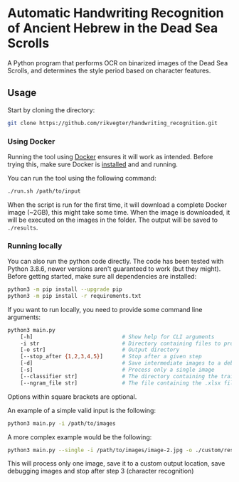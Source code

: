 # Automatic Handwriting Recognition of Ancient Hebrew in the Dead Sea Scrolls

A Python program that performs OCR on binarized images of the Dead Sea Scrolls,
and determines the style period based on character features.

## Usage

Start by cloning the directory:

```bash
git clone https://github.com/rikvegter/handwriting_recognition.git
```

### Using Docker

Running the tool using [Docker](https://www.docker.com/) ensures it will work as
intended. Before trying this, make sure Docker is
[installed](https://www.docker.com/get-started) and and running.

You can run the tool using the following command:

```bash
./run.sh /path/to/input
```

When the script is run for the first time, it will download a complete Docker
image (~2GB), this might take some time. When the image is downloaded, it will
be executed on the images in the folder. The output will be saved to `./results`.

### Running locally

You can also run the python code directly. The code has been tested with Python
3.8.6, newer versions aren't guaranteed to work (but they might). Before getting
started, make sure all dependencies are installed:

```bash
python3 -m pip install --upgrade pip
python3 -m pip install -r requirements.txt
```

If you want to run locally, you need to provide some command line arguments:

```bash
python3 main.py 
    [-h]                            # Show help for CLI arguments
    -i str                          # Directory containing files to process. If --single is set, the path to the file.
    [-o str]                        # Output directory
    [--stop_after {1,2,3,4,5}]      # Stop after a given step
    [-d]                            # Save intermediate images to a debug folder in the output directory
    [-s]                            # Process only a single image
    [--classifier str]              # The directory containing the trained character recognition model 
    [--ngram_file str]              # The file containing the .xlsx file with n-gram information 
```

Options within square brackets are optional.

An example of a simple valid input is the following:

```bash
python3 main.py -i /path/to/images
```

A more complex example would be the following:

```bash
python3 main.py --single -i /path/to/images/image-2.jpg -o ./custom/results/folder/ -d --stop-after 3
```

This will process only one image, save it to a custom output location, save
debugging images and stop after step 3 (character recognition)
